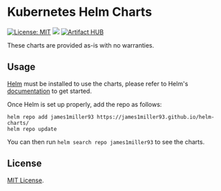 # Kubernetes Helm Charts

[![License: MIT](https://img.shields.io/badge/License-MIT-green.svg)](https://opensource.org/licenses/MIT)
[![](https://github.com/james1miller93/helm-charts/workflows/Release%20Charts/badge.svg?branch=master)](https://github.com/jaegertracing/helm-charts/actions)
[![Artifact HUB](https://img.shields.io/endpoint?url=https://artifacthub.io/badge/repository/james1miller93)](https://artifacthub.io/packages/search?repo=james1miller93)

These charts are provided as-is with no warranties.

## Usage

[Helm](https://helm.sh) must be installed to use the charts, please refer to Helm's [documentation](https://helm.sh/docs/) to get started.

Once Helm is set up properly, add the repo as follows:

```shell
helm repo add james1miller93 https://james1miller93.github.io/helm-charts/
helm repo update
```

You can then run `helm search repo james1miller93` to see the charts.

## License

[MIT License](./LICENSE).

